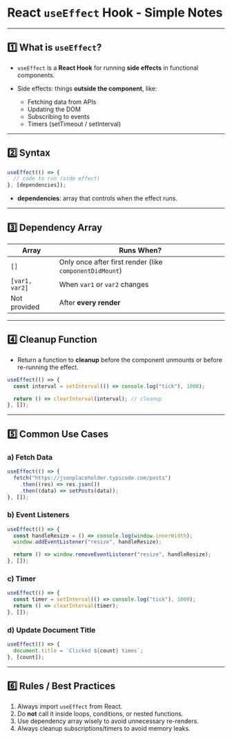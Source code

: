 # **React `useEffect` Hook - Simple Notes**

---

## **1️⃣ What is `useEffect`?**

- `useEffect` is a **React Hook** for running **side effects** in functional components.
- Side effects: things **outside the component**, like:

  - Fetching data from APIs
  - Updating the DOM
  - Subscribing to events
  - Timers (setTimeout / setInterval)

---

## **2️⃣ Syntax**

```jsx
useEffect(() => {
  // code to run (side effect)
}, [dependencies]);
```

- **dependencies**: array that controls when the effect runs.

---

## **3️⃣ Dependency Array**

| Array          | Runs When?                                              |
| -------------- | ------------------------------------------------------- |
| `[]`           | Only once after first render (like `componentDidMount`) |
| `[var1, var2]` | When `var1` or `var2` changes                           |
| Not provided   | After **every render**                                  |

---

## **4️⃣ Cleanup Function**

- Return a function to **cleanup** before the component unmounts or before re-running the effect.

```jsx
useEffect(() => {
  const interval = setInterval(() => console.log("tick"), 1000);

  return () => clearInterval(interval); // cleanup
}, []);
```

---

## **5️⃣ Common Use Cases**

### **a) Fetch Data**

```jsx
useEffect(() => {
  fetch("https://jsonplaceholder.typicode.com/posts")
    .then((res) => res.json())
    .then((data) => setPosts(data));
}, []);
```

### **b) Event Listeners**

```jsx
useEffect(() => {
  const handleResize = () => console.log(window.innerWidth);
  window.addEventListener("resize", handleResize);

  return () => window.removeEventListener("resize", handleResize);
}, []);
```

### **c) Timer**

```jsx
useEffect(() => {
  const timer = setInterval(() => console.log("tick"), 1000);
  return () => clearInterval(timer);
}, []);
```

### **d) Update Document Title**

```jsx
useEffect(() => {
  document.title = `Clicked ${count} times`;
}, [count]);
```

---

## **6️⃣ Rules / Best Practices**

1. Always import `useEffect` from React.
2. Do **not** call it inside loops, conditions, or nested functions.
3. Use dependency array wisely to avoid unnecessary re-renders.
4. Always cleanup subscriptions/timers to avoid memory leaks.
